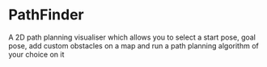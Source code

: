 # PathFinder
A 2D path planning visualiser which allows you to select a start pose, goal pose, add custom obstacles on a map and run a path planning algorithm of your choice on it
